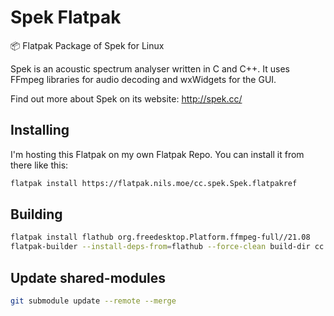 # Spek Flatpak

📦 Flatpak Package of Spek for Linux

Spek is an acoustic spectrum analyser written in C and C++. It uses FFmpeg
libraries for audio decoding and wxWidgets for the GUI.

Find out more about Spek on its website: <http://spek.cc/>

## Installing

I'm hosting this Flatpak on my own Flatpak Repo. You can install it from there like this:

```bash
flatpak install https://flatpak.nils.moe/cc.spek.Spek.flatpakref
```

## Building

```bash
flatpak install flathub org.freedesktop.Platform.ffmpeg-full//21.08
flatpak-builder --install-deps-from=flathub --force-clean build-dir cc.spek.Spek.yml
```

## Update shared-modules

```bash
git submodule update --remote --merge
```
